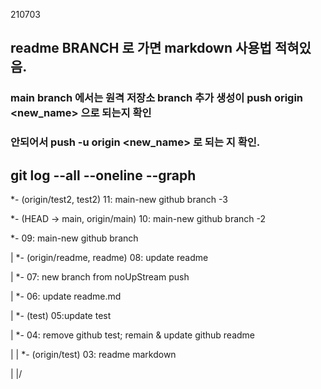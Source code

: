 210703

## readme BRANCH 로 가면 markdown 사용법 적혀있음.

### main branch 에서는 원격 저장소 branch 추가 생성이 push origin <new_name> 으로 되는지 확인
### 안되어서 push -u origin <new_name> 로 되는 지 확인.


## git log --all --oneline --graph


*- (origin/test2, test2) 11: main-new github branch -3


*- (HEAD -> main, origin/main) 10: main-new github branch -2


*- 09: main-new github branch


| *- (origin/readme, readme) 08: update readme


| *- 07: new branch from noUpStream push 


| *- 06: update readme.md


| *- (test) 05:update test


| *- 04: remove github test; remain & update github readme


| | *- (origin/test) 03: readme markdown


| |/  

